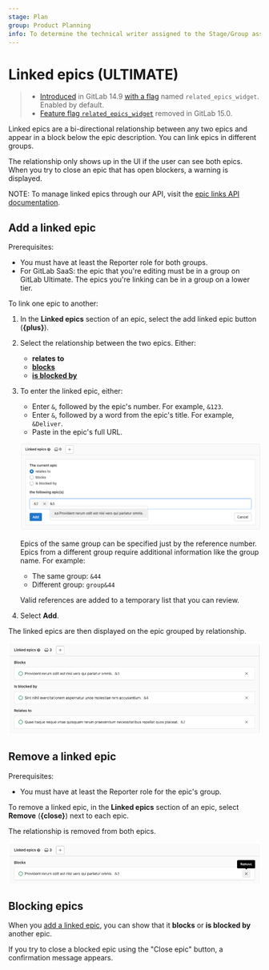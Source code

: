 ```yaml
---
stage: Plan
group: Product Planning
info: To determine the technical writer assigned to the Stage/Group associated with this page, see https://about.gitlab.com/handbook/engineering/ux/technical-writing/#assignments
---
```


# Linked epics **(ULTIMATE)**

> - [Introduced](https://gitlab.com/gitlab-org/gitlab/-/issues/353473) in GitLab 14.9 [with a flag](../../../administration/feature_flags.md) named `related_epics_widget`. Enabled by default.
> - [Feature flag `related_epics_widget`](https://gitlab.com/gitlab-org/gitlab/-/issues/357089) removed in GitLab 15.0.

Linked epics are a bi-directional relationship between any two epics and appear in a block below
the epic description. You can link epics in different groups.

The relationship only shows up in the UI if the user can see both epics. When you try to close an
epic that has open blockers, a warning is displayed.

NOTE:
To manage linked epics through our API, visit the [epic links API documentation](../../../api/linked_epics.md).

## Add a linked epic

Prerequisites:

- You must have at least the Reporter role for both groups.
- For GitLab SaaS: the epic that you're editing must be in a group on GitLab Ultimate.
  The epics you're linking can be in a group on a lower tier.

To link one epic to another:

1. In the **Linked epics** section of an epic,
   select the add linked epic button (**{plus}**).
1. Select the relationship between the two epics. Either:
   - **relates to**
   - **[blocks](#blocking-epics)**
   - **[is blocked by](#blocking-epics)**
1. To enter the linked epic, either:

   - Enter `&`, followed by the epic's number. For example, `&123`.
   - Enter `&`, followed by a word from the epic's title. For example, `&Deliver`.
   - Paste in the epic's full URL.

   ![Adding a related epic](img/related_epics_add_v14_9.png)

   Epics of the same group can be specified just by the reference number.
   Epics from a different group require additional information like the
   group name. For example:

   - The same group: `&44`
   - Different group: `group&44`

   Valid references are added to a temporary list that you can review.

1. Select **Add**.

The linked epics are then displayed on the epic grouped by relationship.

![Related epic block](img/related_epic_block_v14_9.png)

## Remove a linked epic

Prerequisites:

- You must have at least the Reporter role for the epic's group.

To remove a linked epic, in the **Linked epics** section of an epic,
select **Remove** (**{close}**) next to
each epic.

The relationship is removed from both epics.

![Removing a related epic](img/related_epics_remove_v14_9.png)

## Blocking epics

When you [add a linked epic](#add-a-linked-epic), you can show that it **blocks** or
**is blocked by** another epic.

If you try to close a blocked epic using the "Close epic" button, a confirmation message appears.
